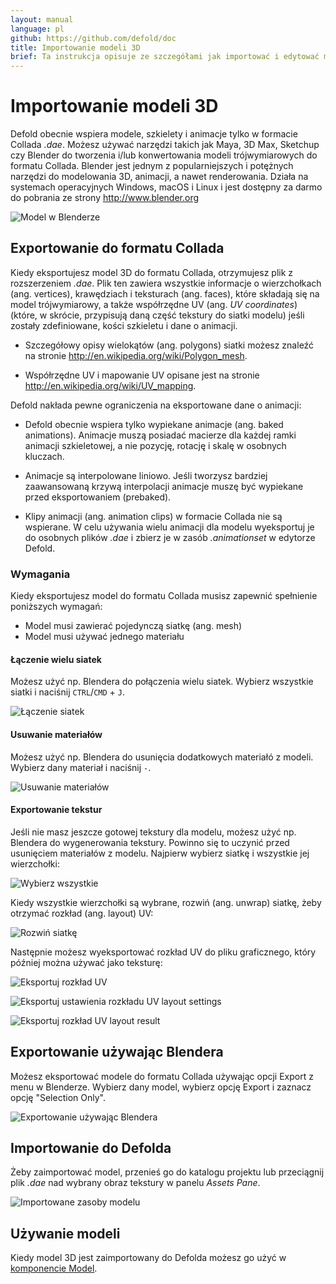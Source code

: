 ```yaml
---
layout: manual
language: pl
github: https://github.com/defold/doc
title: Importowanie modeli 3D
brief: Ta instrukcja opisuje ze szczegółami jak importować i edytować modele 3D.
---
```


# Importowanie modeli 3D
Defold obecnie wspiera modele, szkielety i animacje tylko w formacie Collada *.dae*. Możesz używać narzędzi takich jak Maya, 3D Max, Sketchup czy Blender do tworzenia i/lub konwertowania modeli trójwymiarowych do formatu Collada. Blender jest jednym z popularniejszych i potężnych narzędzi do modelowania 3D, animacji, a nawet renderowania. Działa na systemach operacyjnych Windows, macOS i Linux i jest dostępny za darmo do pobrania ze strony http://www.blender.org

![Model w Blenderze](/manuals/images/model/blender.png)

## Exportowanie do formatu Collada
Kiedy eksportujesz model 3D do formatu Collada, otrzymujesz plik z rozszerzeniem *.dae*. Plik ten zawiera wszystkie informacje o wierzchołkach (ang. vertices), krawędziach i teksturach (ang. faces), które składają się na model trójwymiarowy, a także współrzędne UV (ang. _UV coordinates_) (które, w skrócie, przypisują daną część tekstury do siatki modelu) jeśli zostały zdefiniowane, kości szkieletu i dane o animacji.

* Szczegółowy opisy wielokątów (ang. polygons) siatki możesz znaleźć na stronie http://en.wikipedia.org/wiki/Polygon_mesh.

* Współrzędne UV i mapowanie UV opisane jest na stronie http://en.wikipedia.org/wiki/UV_mapping.

Defold nakłada pewne ograniczenia na eksportowane dane o animacji:

* Defold obecnie wspiera tylko wypiekane animacje (ang. baked animations). Animacje muszą posiadać macierze dla każdej ramki animacji szkieletowej, a nie pozycję, rotację i skalę w osobnych kluczach.

* Animacje są interpolowane liniowo. Jeśli tworzysz bardziej zaawansowaną krzywą interpolacji animacje muszę być wypiekane przed eksportowaniem (prebaked).

* Klipy animacji (ang. animation clips) w formacie Collada nie są wspierane. W celu używania wielu animacji dla modelu wyeksportuj je do osobnych plików *.dae* i zbierz je w zasób *.animationset* w edytorze Defold.


### Wymagania
Kiedy eksportujesz model do formatu Collada musisz zapewnić spełnienie poniższych wymagań:

* Model musi zawierać pojedynczą siatkę (ang. mesh)
* Model musi używać jednego materiału


#### Łączenie wielu siatek
Możesz użyć np. Blendera do połączenia wielu siatek. Wybierz wszystkie siatki i naciśnij `CTRL`/`CMD` + `J`.

![Łączenie siatek](/manuals/images/model/blender_join_meshes.png)


#### Usuwanie materiałów
Możesz użyć np. Blendera do usunięcia dodatkowych materiałó z modeli. Wybierz dany materiał i naciśnij `-`.

![Usuwanie materiałów](/manuals/images/model/blender_remove_materials.png)


#### Exportowanie tekstur
Jeśli nie masz jeszcze gotowej tekstury dla modelu, możesz użyć np. Blendera do wygenerowania tekstury. Powinno się to uczynić przed usunięciem materiałów z modelu. Najpierw wybierz siatkę i wszystkie jej wierzchołki:

![Wybierz wszystkie](/manuals/images/model/blender_select_all_vertices.png)

Kiedy wszystkie wierzchołki są wybrane, rozwiń (ang. unwrap) siatkę, żeby otrzymać rozkład (ang. layout) UV:

![Rozwiń siatkę](/manuals/images/model/blender_unwrap_mesh.png)

Następnie możesz wyeksportować rozkład UV do pliku graficznego, który później można używać jako teksturę:

![Eksportuj rozkład UV](/manuals/images/model/blender_export_uv_layout.png)

![Eksportuj ustawienia rozkładu UV layout settings](/manuals/images/model/blender_export_uv_layout_settings.png)

![Eksportuj rozkład UV layout result](/manuals/images/model/blender_export_uv_layout_result.png)


## Exportowanie używając Blendera
Możesz eksportować modele do formatu Collada używając opcji Export z menu w Blenderze. Wybierz dany model, wybierz opcję Export i zaznacz opcję "Selection Only".

![Exportowanie używając Blendera](/manuals/images/model/blender_export.png)


## Importowanie do Defolda
Żeby zaimportować model, przenieś go do katalogu projektu lub przeciągnij plik *.dae* nad wybrany obraz tekstury w panelu *Assets Pane*.

![Importowane zasoby modelu](/manuals/images/model/assets.png)


## Używanie modeli
Kiedy model 3D jest zaimportowany do Defolda możesz go użyć w [komponencie Model](/pl/manuals/model).
